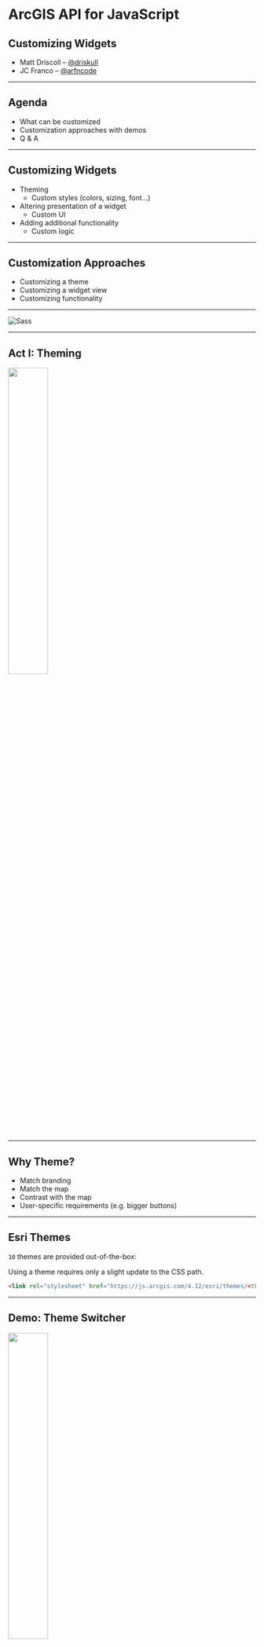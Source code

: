 <!-- .slide: data-background="../node_modules/esri-reveal.js-templates/img/2019/uc/bg-1.png" data-background-size="cover" -->
<!-- Presenter: Franco -->

# ArcGIS API for JavaScript

## Customizing Widgets

- Matt Driscoll – [@driskull](https://twitter.com/driskull)
- JC Franco – [@arfncode](https://twitter.com/arfncode)

---

## Agenda

- What can be customized
- Customization approaches with demos
- Q & A

---

## Customizing Widgets

- Theming
  - Custom styles (colors, sizing, font...)
- Altering presentation of a widget
  - Custom UI
- Adding additional functionality
  - Custom logic

---

## Customization Approaches

- Customizing a theme
- Customizing a widget view
- Customizing functionality

---

<!-- .slide: data-background="img/bricks/blocky.png" data-background-size="cover"  -->

<img alt="Sass" src="./img/bricks/continue.png" class="plain" />

---

<!-- .slide: data-background="../node_modules/esri-reveal.js-templates/img/2019/uc/bg-3.png" data-background-size="cover" -->

<!-- Presenter: Matt -->

## Act I: Theming

<img src="img/bricks/out-of-box-themes.png" width="40%" />

---

## Why Theme?

- Match branding
- Match the map
- Contrast with the map
- User-specific requirements (e.g. bigger buttons)

<!-- .element: class="fragment" data-fragment-index="1" -->

---

## Esri Themes

`10` themes are provided out-of-the-box:

Using a theme requires only a slight update to the CSS path.

```html
<link rel="stylesheet" href="https://js.arcgis.com/4.12/esri/themes/<theme-name>/main.css" />
```

---

<!-- .slide: data-background="../node_modules/esri-reveal.js-templates/img/2019/uc/bg-4.png" data-background-size="cover" -->

## Demo: Theme Switcher

<a href="../demos/out-of-the-box-themes/" target="_blank"><img src="img/bricks/out-of-box-theme-dark.png" width="40%" /></a>

<a href="../demos/out-of-the-box-themes/" target="_blank" class="external">Out-of-the-box themes</a>

---

## Theming Technology

---

We use

<a href="https://sass-lang.com/" target="_blank"><img alt="Sass" src="./img/sass-white.png" class="plain" /></a>

### to create our CSS.

<a href="https://nodejs.org/" target="_blank"><img src="img/nodejs-new-pantone-black.png" class="plain" height="80" style="margin-left:10px; margin-right: 10px;"/></a><!-- .element: class="fragment" data-fragment-index="1" -->
<a href="https://gruntjs.com/" target="_blank"><img src="img/grunt.svg" height="80" class="plain" style="margin-left:10px; margin-right: 10px;"/></a><!-- .element: class="fragment" data-fragment-index="1" -->

<small><a href="https://sass-lang.com/" target="_blank" class="external">sass-lang.com</a> | <a href="https://nodejs.org/" target="_blank" class="external">nodejs.org</a> | <a href="https://gruntjs.com/" target="_blank" class="external">gruntjs.com</a></small><!-- .element: class="fragment plain" data-fragment-index="1" -->

---

<img alt="Sass" src="./img/sass-white.png" class="plain" />

### is a powerful scripting language for compiling CSS.

- Modular
- DRY
- Makes theming easy

<!-- .element: class="fragment" data-fragment-index="1" -->

---

## Theming Steps

1. Get theme utility
1. Use the utility
1. Customize your theme
1. Host your CSS file

<!-- .element: class="fragment" data-fragment-index="1" -->

---

## Theming Setup

1. Clone the <a href="https://github.com/jcfranco/jsapi-styles" class="external" target="_blank">theme utility</a> `jsapi-styles.git`
1. Run `npm install`
1. Edit <span style="font-weight:bold;">`sass/my-theme/main.scss`</span>.
1. See <span style="font-weight:bold;">`dist/my-theme/main.css`</span>.

<!-- .element: class="fragment" data-fragment-index="1" -->

---

## Step 1

Clone the theme utility repo

<a href="https://github.com/jcfranco/jsapi-styles" target="_blank" class="external">github.com/jcfranco/jsapi-styles</a>

<!-- .element: class="fragment" data-fragment-index="1" -->

```bash
git clone https://github.com/jcfranco/jsapi-styles.git
```

<!-- .element: class="fragment" data-fragment-index="1" -->

---

## Step 2

`npm install`

- Installs the necessary bits
- Creates a sample theme directory
- Compiles the CSS from the SCSS
- Spins up a preview in your default browser

<!-- .element: class="fragment" data-fragment-index="1" -->

---

## Step 3

#### Edit your theme

`sass/my-theme/main.scss`

#### Optionally, edit your app <!-- .element: class="fragment" data-fragment-index="1" -->

`preview/index.html` <!-- .element: class="fragment" data-fragment-index="1" -->

---

## Step 4

Host your stylesheet and any relevant assets

Link your stylesheet in your app

<!-- .element: class="fragment" data-fragment-index="1" -->

```html
<!-- In your app: -->
<link href="path/to/your/theme/main.css" rel="stylesheet" />
```

<!-- .element: class="fragment" data-fragment-index="1" -->

---

## Theming Goals

### Theme Smart

<!-- .element: class="fragment" data-fragment-index="1" -->

- Avoid adding additional CSS selectors
- Instead, use Sass to your advantage

<!-- .element: class="fragment" data-fragment-index="1" -->

---

## Theme Structure

Let's look at how the core theme is structured

- Color<span>: `color.scss`</span><!-- .element: class="fragment" data-fragment-index="1" -->
- Size<span>: `sizes.scss`</span><!-- .element: class="fragment" data-fragment-index="1" -->
- Type<span>: `type.scss`</span><!-- .element: class="fragment" data-fragment-index="1" -->

---

## Theme Structure

### Default

```scss
// Inside base/_color_.scss
$background-color: #fff !default;
```

Any value assignment overrides the `!default` value.

```scss
// Inside sass/my-theme/main.scss
$background-color: #e3000b;
```

But wait...there's more!<!-- .element: class="fragment" data-fragment-index="1" -->

---

## Theme Structure

Override the core color variables...

```scss
$font-color: #fff;
$interactive-font-color: #fff;
$background-color: #e3000b;
$button-color: #fff;
```

...then magic!<!-- .element: class="fragment" data-fragment-index="1" -->

<img src="img/bricks/magic.gif" width="300" /><!-- .element: class="fragment plain" data-fragment-index="1" -->

---

## Magic\*

Using `$button-color` we "magically" set the hover color by default.

```scss
$button-color--hover: darken($button-color, 10%) !default;
// ...etc
```

---

## Theming Documentation

- <a href="https://developers.arcgis.com/javascript/latest/guide/styling/index.html#sassy-widgets" target="_blank" class="external">API Styling Guide</a>
- <a href="https://github.com/jcfranco/jsapi-styles/blob/master/README.md" target="_blank" class="external">Style Utility Readme</a>

---

## Lets make a theme

Brand colors

<!-- .element: class="fragment" data-fragment-index="1" -->

<img src="img/bricks/brand-colors.png" width="30%" />

<!-- .element: class="fragment" data-fragment-index="1" -->

---

## Custom Theme

Blocky McBricks: Fine miniture plastic bricks

<img src="img/bricks/custom-theme.png" width="40%" />

---

<!-- .slide: data-background="../node_modules/esri-reveal.js-templates/img/2019/uc/bg-4.png" data-background-size="cover"  -->

## Demo: Custom Theme

- <a href="../../jsapi-styles/preview/" target="_blank" class="external">Preview Start</a>
- <a href="../demos/custom-theme/STEPS.md" target="_blank" class="external">Demo Steps</a>

---

## Theming Recap

- Use the utility for easy theming.
- Theme structure
  - Color
  - Size
  - Typography
- Use the core and override values.

---

<!-- .slide: data-background="../node_modules/esri-reveal.js-templates/img/2019/uc/bg-3.png" data-background-size="cover" -->

## Act II: Customizing a widget view

---

## Widget Composition

Widgets are composed of Views & ViewModels

- Logic is separate from presentation
- Reusable
- UI replacement
- Framework integration

<!-- .element: class="fragment" data-fragment-index="1" -->

---

## TypeScript

- Widgets written in TypeScript (Typed JavaScript)
- JS of the future, now <!-- .element: class="fragment" data-fragment-index="1" -->
- IDE support <!-- .element: class="fragment" data-fragment-index="2" -->
  - Visual Studio
  - WebStorm
  - Sublime
  - and more!

---

## Views

- Presentation of the Widget
- Uses ViewModel APIs to render the UI
- View-specific logic resides here
- Extends `esri/widgets/Widget`

<!-- .element: class="fragment" data-fragment-index="1" -->

---

## Widget Class

`esri/widgets/Widget`

- Provides lifecycle
- API consistency

<!-- .element: class="fragment" data-fragment-index="1" -->

---

## Widget Lifecycle

- `constructor`
- `postInitialize`
- `render`
- `destroy`

<!-- .element: class="fragment" data-fragment-index="1" -->

---

## `render`

- Defines UI
- Reacts to state
- Uses JSX
- VDOM

<!-- .element: class="fragment" data-fragment-index="1" -->

---

## Working with Views

TODO: UPDATE LINKS FOR BOOKMARKS/BASEMAPGALLERY

API Exploration

- [Doc](https://developers.arcgis.com/javascript/latest/api-reference/esri-widgets-Compass.html)
- [Sample](https://developers.arcgis.com/javascript/latest/sample-code/widgets-compass-2d/index.html)

---

## Customizing a widget view

TODO: DEMO

---

## Compass Interface

// TODO: UPDATE INTERFACE WITH PROPER WIDGET

CustomCompass widget: Same interface as the default Compass widget

```ts
interface CustomCompass {
  view: View; //MapView | SceneView
  viewModel: CompassViewModel;
  reset(): void; // CompassViewModel.reset()
}
```

---

<!-- .slide: data-background="../node_modules/esri-reveal.js-templates/img/2019/uc/bg-4.png" data-background-size="cover" -->

## Demo: Customizing a widget view

// TODO: STEPS

- [Demo Start](../demos/custom-compass-start/)
- [Demo Steps](../demos/custom-compass-start/STEPS.md)
- [Compass Doc](https://developers.arcgis.com/javascript/latest/api-reference/esri-widgets-Compass.html)

---

## Views Recap

What have we learned about Widget Views?

- Face of the widget
- Present ViewModel logic
- ViewModel separation allows framework integration or custom views
- Downloadable on API docs

<!-- .element: class="fragment" data-fragment-index="1" -->

---

## Act III: Customizing widget functionality

<!-- .slide: data-background="../node_modules/esri-reveal.js-templates/img/2019/uc/bg-3.png" data-background-size="cover" -->

---

## Demo: Customizing functionality

<!-- .slide: data-background="../node_modules/esri-reveal.js-templates/img/2019/uc/bg-4.png" data-background-size="cover" -->

---

## Customizing functionality Recap

- Reusable <!-- .element: class="fragment" data-fragment-index="1" -->
  - View/ViewModel <!-- .element: class="fragment" data-fragment-index="1" -->
- Same ecosystem <!-- .element: class="fragment" data-fragment-index="2" -->
  - No extra libraries <!-- .element: class="fragment" data-fragment-index="2" -->
- Extended existing widget <!-- .element: class="fragment" data-fragment-index="3" -->
  - Lifecycle <!-- .element: class="fragment" data-fragment-index="3" -->
  - TypeScript <!-- .element: class="fragment" data-fragment-index="3" -->

---

# Conclusion

- Themed by changin colors, sizing, etc.
- Altered presentation (Custom UI)
- Added additional functionality

---

## Recommended Sessions

- [ArcGIS API for JavaScript: The Road Ahead](https://userconference2019.schedule.esri.com/schedule/1105824428)
- [Building Web Apps with the ArcGIS API for JavaScript](https://userconference2019.schedule.esri.com/schedule/1991692024)

---

## Additional Resources

- [Implementing Accessor](https://developers.arcgis.com/javascript/latest/guide/implementing-accessor/index.html)
- [Setting up TypeScript](https://developers.arcgis.com/javascript/latest/guide/typescript-setup/index.html)
- [Widget Development](https://developers.arcgis.com/javascript/latest/guide/custom-widget/index.html)
- [JS API SDK](https://developers.arcgis.com/javascript/)

---

<!-- **please rate us** -->
<!-- .slide: data-background="../node_modules/esri-reveal.js-templates/img/2019/uc/bg-5.png" data-background-size="cover" -->

---

## Questions?

##### For example

🤔 Where can I find the slides/source?

👉 [esriurl.com/customwidgetsuc2019](http://esriurl.com/customwidgetsuc2019) 👈

---

<!-- .slide: data-background="../node_modules/esri-reveal.js-templates/img/2019/uc/bg-4.png" data-background-size="cover" -->

## Thank You!
